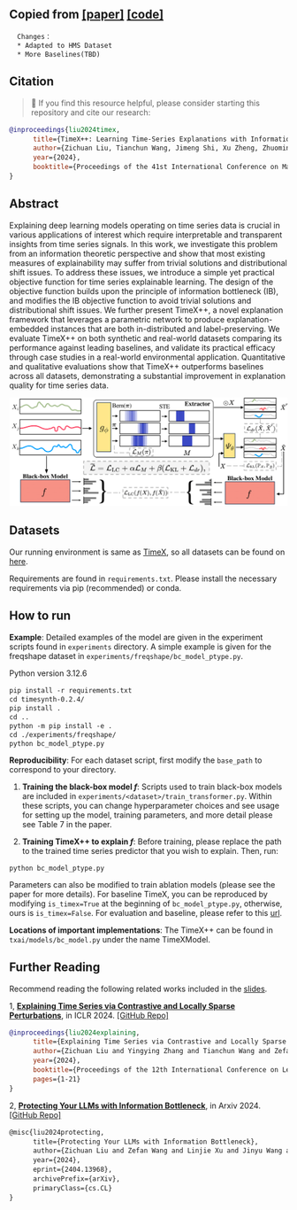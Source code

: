 ## Copied from [[paper]](https://arxiv.org/abs/2405.09308) [[code]](https://github.com/zichuan-liu/TimeXplusplus) 
      Changes：
      * Adapted to HMS Dataset
      * More Baselines(TBD)


## Citation  
> 🌟 If you find this resource helpful, please consider starting this repository and cite our research:

```bibtex
@inproceedings{liu2024timex,
      title={TimeX++: Learning Time-Series Explanations with Information Bottleneck}, 
      author={Zichuan Liu, Tianchun Wang, Jimeng Shi, Xu Zheng, Zhuomin Chen, Lei Song, Wenqian Dong, Jayantha Obeysekera, Farhad Shirani, Dongsheng Luo},
      year={2024},
      booktitle={Proceedings of the 41st International Conference on Machine Learning}
}
```

## Abstract

Explaining deep learning models operating on time series data is crucial in various applications of interest which require interpretable and transparent insights from time series signals. In this work, we investigate this problem from an information theoretic perspective and show that most existing measures of explainability may suffer from trivial solutions and distributional shift issues. To address these issues, we introduce a simple yet practical objective function for time series explainable learning. The design of the objective function builds upon the principle of information bottleneck (IB), and modifies the IB objective function to avoid trivial solutions and distributional shift issues. We further present TimeX++, a novel explanation framework that leverages a parametric network to produce explanation-embedded instances that are both in-distributed and label-preserving. We evaluate TimeX++ on both synthetic and real-world datasets comparing its performance against leading baselines, and validate its practical efficacy through case studies in a real-world environmental application. Quantitative and qualitative evaluations show that TimeX++ outperforms baselines across all datasets, demonstrating a substantial improvement in explanation quality for time series data.

![figs](pic/model.png)


## Datasets
Our running environment is same as [TimeX](https://github.com/mims-harvard/TimeX), so all datasets can be found on [here](https://doi.org/10.7910/DVN/B0DEQJ).


Requirements are found in `requirements.txt`. Please install the necessary requirements via pip (recommended) or conda.

## How to run

**Example**: Detailed examples of the model are given in the experiment scripts found in `experiments` directory. 
A simple example is given for the freqshape dataset in `experiments/freqshape/bc_model_ptype.py`.

Python version 3.12.6

```shell
pip install -r requirements.txt
cd timesynth-0.2.4/
pip install .
cd ..
python -m pip install -e .
cd ./experiments/freqshape/
python bc_model_ptype.py
```

**Reproducibility**: For each dataset script, first modify the `base_path` to correspond to your directory.

1. **Training the black-box model $f$**: Scripts used to train black-box models are included in `experiments/<dataset>/train_transformer.py`. Within these scripts, you can change hyperparameter choices and see usage for setting up the model, training parameters, and more detail please see Table 7 in the paper. 


2. **Training TimeX++ to explain $f$**: Before training, please replace the path to the trained time series predictor that you wish to explain. Then, run:
```shell
python bc_model_ptype.py
```
Parameters can also be modified to train ablation models (please see the paper for more details). For baseline TimeX, you can be reproduced by modifying `is_timex=True` at the beginning of `bc_model_ptype.py`, otherwise, ours is `is_timex=False`. For evaluation and baseline, please refer to this [url](https://github.com/mims-harvard/TimeX/blob/main/reproducibility.md).


**Locations of important implementations**: The TimeX++ can be found in `txai/models/bc_model.py` under the name TimeXModel. 


## Further Reading
Recommend reading the following related works included in the [slides](https://zichuan-liu.github.io/talk/ib_slides.pdf).


1, [**Explaining Time Series via Contrastive and Locally Sparse Perturbations**](https://openreview.net/pdf?id=qDdSRaOiyb), in ICLR 2024.
[\[GitHub Repo\]](https://github.com/zichuan-liu/ContraLSP)

```bibtex
@inproceedings{liu2024explaining,
      title={Explaining Time Series via Contrastive and Locally Sparse Perturbations}, 
      author={Zichuan Liu and Yingying Zhang and Tianchun Wang and Zefan Wang and Dongsheng Luo and Mengnan Du and Min Wu and Yi Wang and Chunlin Chen and Lunting Fan and Qingsong Wen},
      year={2024},
      booktitle={Proceedings of the 12th International Conference on Learning Representations},
      pages={1-21}
}
```


2, [**Protecting Your LLMs with Information Bottleneck**](https://arxiv.org/abs/2404.13968), in Arxiv 2024.
[\[GitHub Repo\]](https://zichuan-liu.github.io/projects/IBProtector/index.html)

```tex
@misc{liu2024protecting,
      title={Protecting Your LLMs with Information Bottleneck}, 
      author={Zichuan Liu and Zefan Wang and Linjie Xu and Jinyu Wang and Lei Song and Tianchun Wang and Chunlin Chen and Wei Cheng and Jiang Bian},
      year={2024},
      eprint={2404.13968},
      archivePrefix={arXiv},
      primaryClass={cs.CL}
}
```

